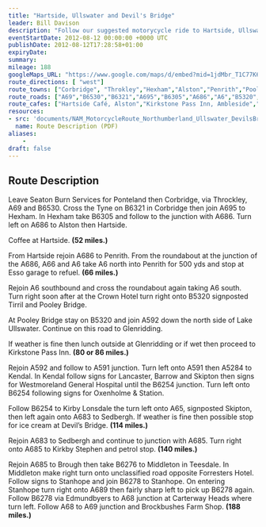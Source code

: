```yaml
---
title: "Hartside, Ullswater and Devil's Bridge"
leader: Bill Davison
description: "Follow our suggested motorycycle ride to Hartside, Ullswater and Devil's Bridge."
eventStartDate: 2012-08-12 00:00:00 +0000 UTC
publishDate: 2012-08-12T17:28:58+01:00
expiryDate:
summary:
mileage: 188
googleMaps_URL: "https://www.google.com/maps/d/embed?mid=1jdMbr_T1C77K654zPD4n9DS6LJFGgcDu"
route_directions: [ "west"]
route_towns: ["Corbridge", "Throkley","Hexham","Alston","Penrith","Pooley Bridge","Glenridding","Kendal","Kirby Lonsdale","Sedbergh","Devil’s Bridge","Kirkby Stephen","Brough","Middleton-in-Teesdale","Stanhope","Edmundbyers"]
route_roads: ["A69","B6530","B6321","A695","B6305","A686","A6","B5320","A592","A591","A5284","A65","A683","A685","B6276","B6278","A689","A68","B6254"]
route_cafes: ["Hartside Café, Alston","Kirkstone Pass Inn, Ambleside","Brockbushes Farm Shop, Corbridge"]
resources:
- src: 'documents/NAM_MotorcycleRoute_Northumberland_Ullswater_DevilsBridge.pdf'
  name: Route Description (PDF)
aliases:
    - 
draft: false
---
```


## Route Description

Leave Seaton Burn Services for Ponteland then Corbridge, via Throckley, A69 and
B6530. Cross the Tyne on B6321 in Corbridge then join A695 to Hexham.
In Hexham take B6305 and follow to the junction with A686. Turn left on A686 to
Alston then Hartside.

Coffee at Hartside. **(52 miles.)**

From Hartside rejoin A686 to Penrith. From the roundabout at the junction of the
A686, A66 and A6 take A6 north into Penrith for 500 yds and stop at Esso garage to
refuel. **(66 miles.)**

Rejoin A6 southbound and cross the roundabout again taking A6 south. Turn right
soon after at the Crown Hotel turn right onto B5320 signposted Tirril and Pooley
Bridge.

At Pooley Bridge stay on B5320 and join A592 down the north side of Lake Ullswater.
Continue on this road to Glenridding.

If weather is fine then lunch outside at Glenridding or if wet then proceed to
Kirkstone Pass Inn. **(80 or 86 miles.)**

Rejoin A592 and follow to A591 junction. Turn left onto A591 then A5284 to Kendal.
In Kendal follow signs for Lancaster, Barrow and Skipton then signs for Westmoreland
General Hospital until the B6254 junction. Turn left onto B6254 following signs for
Oxenholme & Station.

Follow B6254 to Kirby Lonsdale the turn left onto A65, signposted Skipton, then left
again onto A683 to Sedbergh. If weather is fine then possible stop for ice cream at
Devil’s Bridge. **(114 miles.)**

Rejoin A683 to Sedbergh and continue to junction with A685. Turn right onto A685 to
Kirkby Stephen and petrol stop. **(140 miles.)**

Rejoin A685 to Brough then take B6276 to Middleton in Teesdale. In Middleton make
right turn onto unclassified road opposite Forresters Hotel. Follow signs to Stanhope
and join B6278 to Stanhope. On entering Stanhope turn right onto A689 then fairly
sharp left to pick up B6278 again. Follow B6278 via Edmundbyers to A68 junction at
Carterway Heads where turn left. Follow A68 to A69 junction and Brockbushes Farm
Shop. **(188 miles.)**






 